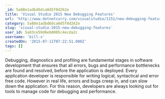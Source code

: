 ```yaml
---
_id: 5a88e1adbd6dca0d5f0d262e
title: 'Visual Studio 2015 New Debugging Features'
url: 'http://www.dotnetcurry.com/visualstudio/1151/new-debugging-features-visual-studio-2015'
category: 5a88e1adbd6dca0d5f0d262e
slug: 'visual-studio-2015-new-debugging-features'
user_id: 5a83ce59d6eb0005c4ecda2c
username: 'bill-s'
createdOn: '2015-07-11T07:22:51.000Z'
tags: []
---
```


Debugging, diagnostics and profiling are fundamental stages in software development that ensures that all errors, bugs and performance bottlenecks are found and resolved, before the application is deployed. Every application developer is responsible for writing logical, syntactical and error free code. However in real life, errors and bugs creep in, and can slow down the application. For this reason, developers are always looking out for tools to manage code for debugging and performance.

